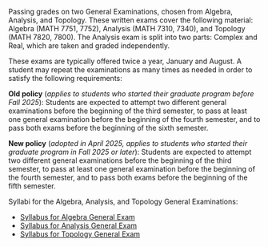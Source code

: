 Passing grades on two General Examinations, chosen from Algebra, Analysis, and Topology. These written exams cover the following material: Algebra (MATH 7751, 7752), Analysis (MATH 7310, 7340), and Topology (MATH 7820, 7800). The Analysis exam is split into two parts: Complex and Real, which are taken and graded independently.

These exams are typically offered twice a year, January and August. A student may repeat the examinations as many times as needed in order to satisfy the following requirements:

**Old policy** (_applies to students who started their graduate program before Fall 2025_): Students are expected to attempt two different general examinations before the beginning of the third semester, to pass at least one general examination before the beginning of the fourth semester, and to pass both exams before the beginning of the sixth semester.

**New policy** (_adopted in April 2025, applies to students who started their graduate program in Fall 2025 or later_):
Students are expected to attempt two different general examinations before the beginning of the third semester, to pass at least one general examination before the beginning of the fourth semester, and to pass both exams before the beginning of the fifth semester.




Syllabi for the Algebra, Analysis, and Topology General Examinations:
<ul>
  <li>
    <a href="{{ site.url }}/graduate/docs/Syllabus for Algebra General Exam 1 - update 2023.pdf">Syllabus for Algebra General Exam</a><br>
  </li>
  <li>
    <a href="{{ site.url }}/graduate/docs/Syllabus for Analysis General Exam 2.pdf">Syllabus for Analysis General Exam</a>
  </li>
  <li>
    <a href="{{ site.url }}/graduate/docs/Syllabus for Topology General Exam 3.pdf">Syllabus for Topology General Exam</a>
  </li>
</ul>
